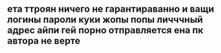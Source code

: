 ## ета ттроян ничего не гарантираванно и ващи логины пароли куки жопы попы личччный адрес айпи гей порно отправляется ена пк автора не верте
